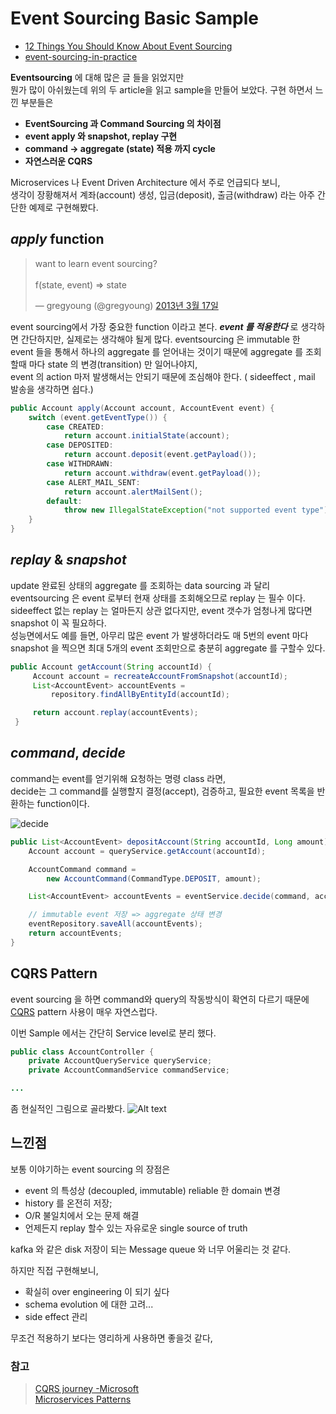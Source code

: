 # Event Sourcing Basic Sample 

- [12 Things You Should Know About Event Sourcing](http://blog.leifbattermann.de/2017/04/21/12-things-you-should-know-about-event-sourcing/)
- [event-sourcing-in-practice](http://ookami86.github.io/event-sourcing-in-practice/)

**Eventsourcing** 에 대해 많은 글 들을 읽었지만  
뭔가 많이 아쉬웠는데 위의 두 article을 읽고 sample을 만들어 보았다.
구현 하면서 느낀 부분들은

- **EventSourcing 과 Command Sourcing 의 차이점**
- **event apply 와 snapshot, replay 구현**
- **command -> aggregate (state) 적용 까지 cycle** 
- **자연스러운 CQRS**

Microservices 나 Event Driven Architecture 에서 주로 언급되다 보니,  
생각이 장황해져서 계좌(account) 생성, 입금(deposit), 출금(withdraw) 라는 아주 간단한 예제로 구현해봤다.

## *apply* function

<blockquote class="twitter-tweet" data-lang="ko"><p lang="en" dir="ltr">want to learn event sourcing? <br><br>f(state, event) =&gt; state</p>&mdash; gregyoung (@gregyoung) <a href="https://twitter.com/gregyoung/status/313358540821647360?ref_src=twsrc%5Etfw">2013년 3월 17일</a></blockquote>

event sourcing에서 가장 중요한 function 이라고 본다.
***event 를 적용한다*** 로 생각하면 간단하지만, 실제로는 생각해야 될게 많다.
eventsourcing 은 immutable 한 event 들을 통해서 하나의 aggregate 를 얻어내는 것이기 때문에 aggregate 를 조회 할때 마다 state 의 변경(transition) 만 일어나야지,  
event 의 action 마저 발생해서는 안되기 때문에 조심해야 한다. ( sideeffect , mail 발송을 생각하면 쉽다.)

``` java
public Account apply(Account account, AccountEvent event) {
    switch (event.getEventType()) {
        case CREATED:
            return account.initialState(account);
        case DEPOSITED:
            return account.deposit(event.getPayload());
        case WITHDRAWN:
            return account.withdraw(event.getPayload());
        case ALERT_MAIL_SENT:
            return account.alertMailSent();
        default:
            throw new IllegalStateException("not supported event type");
    }
}
```

## *replay* & *snapshot*
update 완료된 상태의 aggregate 를 조회하는 data sourcing 과 달리 eventsourcing 은 event 로부터 현재 상태를 조회해오므로 replay 는 필수 이다.  
sideeffect 없는 replay 는 얼마든지 상관 없다지만,  event 갯수가 엄청나게 많다면 snapshot 이 꼭 필요하다.  
성능면에서도 예를 들면, 아무리 많은 event 가 발생하더라도 매 5번의 event 마다 snapshot 을 찍으면 최대 5개의 event 조회만으로 충분히 aggregate 를 구할수 있다.

``` java
public Account getAccount(String accountId) {
     Account account = recreateAccountFromSnapshot(accountId);
     List<AccountEvent> accountEvents =
         repository.findAllByEntityId(accountId);

     return account.replay(accountEvents);
 }
```

## *command*,  *decide*
command는 event를 얻기위해 요청하는 명령 class 라면,  
decide는 그 command를 실행할지 결정(accept), 검증하고, 필요한  event 목록을 반환하는 function이다.

![decide](https://monosnap.com/image/P4bj9LpDSLCXLnwfqPU7ASXLKnEB8q.png)

``` java
public List<AccountEvent> depositAccount(String accountId, Long amount) {
    Account account = queryService.getAccount(accountId);

    AccountCommand command =
        new AccountCommand(CommandType.DEPOSIT, amount);

    List<AccountEvent> accountEvents = eventService.decide(command, account);

    // immutable event 저장 => aggregate 상태 변경
    eventRepository.saveAll(accountEvents);
    return accountEvents;
}
```

## CQRS Pattern
event sourcing  을 하면 command와 query의 작동방식이 확연히 다르기 때문에 
 [CQRS](https://martinfowler.com/bliki/CQRS.html) pattern 사용이 매우 자연스럽다. 

이번 Sample 에서는 간단히 Service level로 분리 했다.
``` java
public class AccountController {
    private AccountQueryService queryService;
    private AccountCommandService commandService;

...
```

좀 현실적인 그림으로 골라봤다.
![Alt text](https://monosnap.com/image/TKYQ47DHJFaswZIqtdc01Y1dyiYALa.png)

## 느낀점
보통 이야기하는 event sourcing 의 장점은

- event 의 특성상 (decoupled, immutable) reliable 한 domain 변경
- history 를 온전히 저장;
- O/R 불일치에서 오는 문제 해결
- 언제든지 replay 할수 있는 자유로운 single source of truth

kafka 와 같은 disk 저장이 되는 Message queue 와 너무 어울리는 것 같다.

하지만 직접 구현해보니,
- 확실히 over engineering 이 되기 싶다
- schema evolution 에 대한 고려...
- side effect 관리

무조건 적용하기 보다는 영리하게 사용하면 좋을것 같다, 

### 참고
>[CQRS journey -Microsoft](https://msdn.microsoft.com/en-us/library/jj554200.aspx)  
>[Microservices Patterns](https://www.amazon.com/Microservice-Patterns-Chris-Richardson/dp/1617294543)
